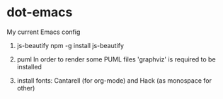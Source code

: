 dot-emacs
=========

My current Emacs config

1. js-beautify
npm -g install js-beautify

2. puml
In order to render some PUML files 'graphviz' is required to be installed

3. install fonts: Cantarell (for org-mode) and Hack (as monospace for other)
